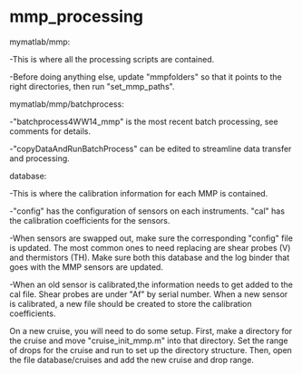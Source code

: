 # mmp_processing

mymatlab/mmp:

-This is where all the processing scripts are contained.

-Before doing anything else, update "mmpfolders" so that it points to 
the right directories, then run "set_mmp_paths". 

mymatlab/mmp/batchprocess:

-"batchprocess4WW14_mmp" is the most recent batch processing, see comments
for details.

-"copyDataAndRunBatchProcess" can be edited to streamline data transfer and
processing.

database:

-This is where the calibration information for each MMP is contained.

-"config" has the configuration of sensors on each instruments. "cal" has 
the calibration coefficients for the sensors.

-When sensors are swapped out, make sure the corresponding "config" file is
updated. The most common ones to need replacing are shear probes (V) and 
thermistors (TH). Make sure both this database and the log binder that goes 
with the MMP sensors are updated.

-When an old sensor is calibrated,the information needs to get added to the 
cal file. Shear probes are under "Af" by serial number. When a new sensor 
is calibrated, a new file should be created to store the calibration 
coefficients.

On a new cruise, you will need to do some setup. First, make a directory for
the cruise and move "cruise_init_mmp.m" into that directory. Set the range
of drops for the cruise and run to set up the directory structure.
Then, open the file database/cruises and add the new cruise and drop range.
